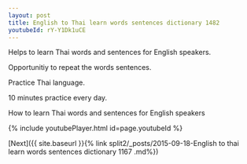 ```yaml
---
layout: post
title: English to Thai learn words sentences dictionary 1482 
youtubeId: rY-Y1Dk1uCE
---
```

 
 
Helps to learn Thai words and sentences for English speakers.

Opportunitiy to repeat the words sentences. 

Practice Thai language. 
 
10 minutes practice every day. 
 
How to learn Thai words and sentences for English speakers 
 
{% include youtubePlayer.html id=page.youtubeId %}
 
 
[Next]({{ site.baseurl }}{% link  split2/_posts/2015-09-18-English to thai learn words sentences dictionary 1167 .md%})
 
